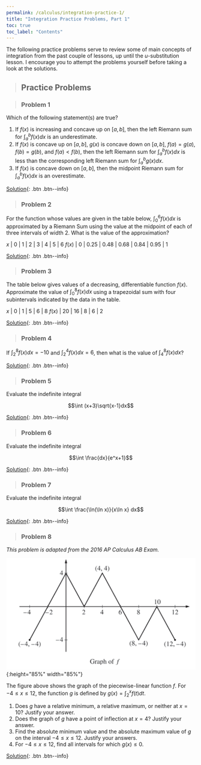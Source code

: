```yaml
---
permalink: /calculus/integration-practice-1/
title: "Integration Practice Problems, Part 1"
toc: true
toc_label: "Contents"
---
```


The following practice problems serve to review some of main concepts of integration from the past couple of lessons, up until the $u$-substitution lesson. I encourage you to attempt the problems yourself before taking a look at the solutions.

> ## Practice Problems

> ### Problem 1

Which of the following statement(s) are true?

  1. If $f(x)$ is increasing and concave up on $[a, b]$, then the left Riemann sum for $\int_a^b f(x)dx$ is an underestimate.
  2. If $f(x)$ is concave up on $[a, b]$, $g(x)$ is concave down on $[a, b]$, $f(a)=g(a)$, $f(b)=g(b)$, and $f(a)<f(b)$, then the left Riemann sum for $\int_a^b f(x)dx$ is less than the corresponding left Riemann sum for $\int_a^b g(x)dx$. 
  3. If $f(x)$ is concave down on $[a, b]$, then the midpoint Riemann sum for $\int_a^b f(x)dx$ is an overestimate.

[Solution](/calculus/integration-practice-1-sol/index.html#problem-1){: .btn .btn--info}

> ### Problem 2

For the function whose values are given in the table below, $\int_0^6 f(x) dx$ is approximated by a Riemann Sum using the value at the midpoint of each of three intervals of width $2$. What is the value of the approximation?

$x$ | 0 | 1 | 2 | 3 | 4 | 5 | 6
$f(x)$ | 0 | 0.25 | 0.48 | 0.68 | 0.84 | 0.95 | 1

[Solution](/calculus/integration-practice-1-sol/index.html#problem-2){: .btn .btn--info}

> ### Problem 3

The table below gives values of a decreasing, differentiable function $f(x)$. Approximate the value of $\int_0^8 f(x)dx$ using a trapezoidal sum with four subintervals indicated by the data in the table.

$x$ | 0 | 1 | 5 | 6 | 8
$f(x)$ | 20 | 16 | 8 | 6 | 2

[Solution](/calculus/integration-practice-1-sol/index.html#problem-3){: .btn .btn--info}

> ### Problem 4

If $\int_2^8 f(x) dx = -10$ and $\int_2^4 f(x)dx = 6$, then what is the value of $\int_4^8 f(x)dx$?

[Solution](/calculus/integration-practice-1-sol/index.html#problem-4){: .btn .btn--info}

> ### Problem 5

Evaluate the indefinite integral

$$\int (x+3)\sqrt{x-1}dx$$

[Solution](/calculus/integration-practice-1-sol/index.html#problem-5){: .btn .btn--info}

> ### Problem 6

Evaluate the indefinite integral

$$\int \frac{dx}{e^x+1}$$

[Solution](/calculus/integration-practice-1-sol/index.html#problem-6){: .btn .btn--info}

> ### Problem 7

Evaluate the indefinite integral

$$\int \frac{\ln(\ln x)}{x\ln x} dx$$

[Solution](/calculus/integration-practice-1-sol/index.html#problem-7){: .btn .btn--info}

> ### Problem 8

_This problem is adapted from the 2016 AP Calculus AB Exam._

![int-practice-1](/assets/images/int-practice-1.png){:height="85%" width="85%"}

The figure above shows the graph of the piecewise-linear function $f$. For $-4\leq x\leq 12$, the function $g$ is defined by $g(x)=\int_2^x f(t)dt$. 

  1. Does $g$ have a relative minimum, a relative maximum, or neither at $x=10$? Justify your answer.
  2. Does the graph of $g$ have a point of inflection at $x=4$? Justify your answer.
  3. Find the absolute minimum value and the absolute maximum value of $g$ on the interval $-4\leq x\leq 12$. Justify your answers.
  4. For $-4\leq x\leq 12$, find all intervals for which $g(x)\leq 0$.

[Solution](/calculus/integration-practice-1-sol/index.html#problem-8){: .btn .btn--info}